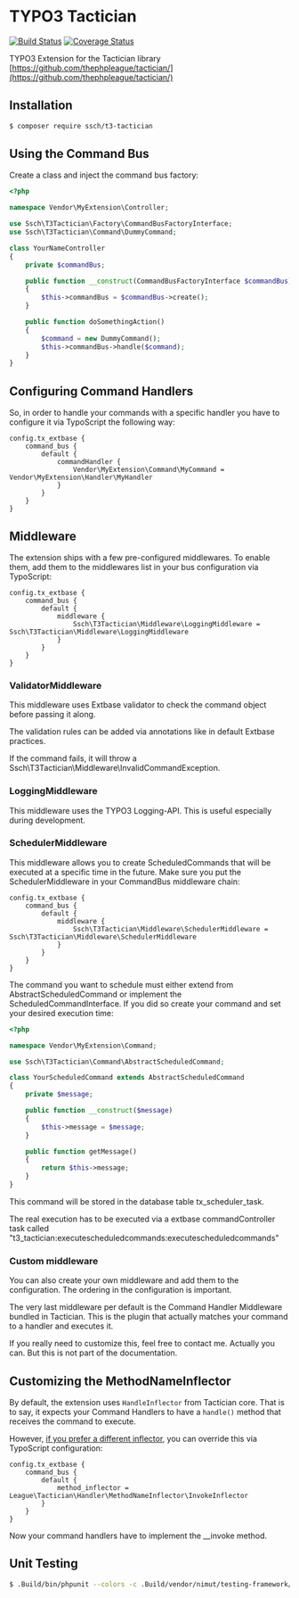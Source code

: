 # TYPO3 Tactician
[![Build Status](https://img.shields.io/travis/sabbelasichon/t3_tactician/master.svg?style=flat-square)](https://travis-ci.org/sabbelasichon/t3_tactician)
[![Coverage Status](https://img.shields.io/coveralls/sabbelasichon/t3_tactician/master.svg?style=flat-square)](https://coveralls.io/github/sabbelasichon/t3_tactician?branch=master)

TYPO3 Extension for the Tactician library
[https://github.com/thephpleague/tactician/](https://github.com/thephpleague/tactician/)

## Installation

```bash
$ composer require ssch/t3-tactician
```

## Using the Command Bus

Create a class and inject the command bus factory:

```php
<?php

namespace Vendor\MyExtension\Controller;

use Ssch\T3Tactician\Factory\CommandBusFactoryInterface;
use Ssch\T3Tactician\Command\DummyCommand;

class YourNameController
{
    private $commandBus;

    public function __construct(CommandBusFactoryInterface $commandBus)
    {
        $this->commandBus = $commandBus->create();
    }

    public function doSomethingAction()
    {
        $command = new DummyCommand();
        $this->commandBus->handle($command);
    }
}
```

## Configuring Command Handlers
So, in order to handle your commands with a specific handler you have to configure it via TypoScript the following way:

```
config.tx_extbase {
    command_bus {
        default {
            commandHandler {
                Vendor\MyExtension\Command\MyCommand = Vendor\MyExtension\Handler\MyHandler
            }
        }
    }
}
```

## Middleware

The extension ships with a few pre-configured middlewares.
To enable them, add them to the middlewares list in your bus configuration via TypoScript:

```
config.tx_extbase {
    command_bus {
        default {
            middleware {
                Ssch\T3Tactician\Middleware\LoggingMiddleware = Ssch\T3Tactician\Middleware\LoggingMiddleware
            }
        }
    }
}
```

### ValidatorMiddleware
This middleware uses Extbase validator to check the command object before passing it along.

The validation rules can be added via annotations like in default Extbase practices.

If the command fails, it will throw a Ssch\T3Tactician\Middleware\InvalidCommandException.

### LoggingMiddleware
This middleware uses the TYPO3 Logging-API. This is useful especially during development.

### SchedulerMiddleware
This middleware allows you to create ScheduledCommands that will be executed at a specific time in the future.
Make sure you put the SchedulerMiddleware in your CommandBus middleware chain:

```
config.tx_extbase {
    command_bus {
        default {
            middleware {
                Ssch\T3Tactician\Middleware\SchedulerMiddleware = Ssch\T3Tactician\Middleware\SchedulerMiddleware
            }
        }
    }
}
```

The command you want to schedule must either extend from AbstractScheduledCommand or implement the ScheduledCommandInterface.
If you did so create your command and set your desired execution time:

```php
<?php

namespace Vendor\MyExtension\Command;

use Ssch\T3Tactician\Command\AbstractScheduledCommand;

class YourScheduledCommand extends AbstractScheduledCommand
{
    private $message;

    public function __construct($message)
    {
        $this->message = $message;
    }

    public function getMessage()
    {
        return $this->message;
    }
}
```

This command will be stored in the database table tx_scheduler_task.

The real execution has to be executed via a extbase commandController task called "t3_tactician:executescheduledcommands:executescheduledcommands"

### Custom middleware
You can also create your own middleware and add them to the configuration.
The ordering in the configuration is important.

The very last middleware per default is the Command Handler Middleware bundled in Tactician.
This is the plugin that actually matches your command to a handler and executes it.

If you really need to customize this, feel free to contact me. Actually you can. But this is not part of the documentation.

## Customizing the MethodNameInflector

By default, the extension uses `HandleInflector` from Tactician core. That is to say, it expects your Command Handlers to have a `handle()` method that receives the command to execute.

However, [if you prefer a different inflector](http://tactician.thephpleague.com/tweaking-tactician/), you can override this via TypoScript configuration:

```
config.tx_extbase {
    command_bus {
        default {
            method_inflector = League\Tactician\Handler\MethodNameInflector\InvokeInflector
        }
    }
}
```

Now your command handlers have to implement the __invoke method.

## Unit Testing
``` bash
$ .Build/bin/phpunit --colors -c .Build/vendor/nimut/testing-framework/res/Configuration/UnitTests.xml Tests/Unit/
```
